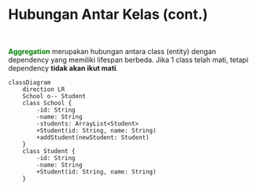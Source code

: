 
# Hubungan Antar Kelas (cont.)

<br>

<span style="color: green; font-weight: bold;">Aggregation</span> merupakan hubungan antara class (entity) dengan dependency yang memiliki lifespan berbeda. Jika 1 class telah mati, tetapi dependency **tidak akan ikut mati**.

<div class="flex justify-center mt-16">
<div class='w-4/5'>

```mermaid
classDiagram
    direction LR
    School o-- Student
    class School {
        -id: String
        -name: String
        -students: ArrayList<Student>
        +Student(id: String, name: String)
        +addStudent(newStudent: Student)
    }
    class Student {
        -id: String
        -name: String
        +Student(id: String, name: String)
    }
```

</div>
</div>